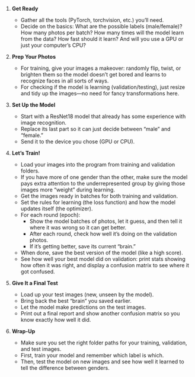 1. **Get Ready**
   - Gather all the tools (PyTorch, torchvision, etc.) you’ll need.
   - Decide on the basics: What are the possible labels (male/female)? How many photos per batch? How many times will the model learn from the data? How fast should it learn? And will you use a GPU or just your computer’s CPU?

2. **Prep Your Photos**
   - For training, give your images a makeover: randomly flip, twist, or brighten them so the model doesn’t get bored and learns to recognize faces in all sorts of ways.
   - For checking if the model is learning (validation/testing), just resize and tidy up the images—no need for fancy transformations here.

3. **Set Up the Model**
   - Start with a ResNet18 model that already has some experience with image recognition.
   - Replace its last part so it can just decide between “male” and “female.”
   - Send it to the device you chose (GPU or CPU).

4. **Let’s Train!**
   - Load your images into the program from training and validation folders.
   - If you have more of one gender than the other, make sure the model pays extra attention to the underrepresented group by giving those images more “weight” during learning.
   - Get the images ready in batches for both training and validation.
   - Set the rules for learning (the loss function) and how the model updates itself (the optimizer).
   - For each round (epoch):
     - Show the model batches of photos, let it guess, and then tell it where it was wrong so it can get better.
     - After each round, check how well it’s doing on the validation photos.
     - If it’s getting better, save its current “brain.”
   - When done, save the best version of the model (like a high score).
   - See how well your best model did on validation: print stats showing how often it was right, and display a confusion matrix to see where it got confused.

5. **Give It a Final Test**
   - Load up your test images (new, unseen by the model).
   - Bring back the best “brain” you saved earlier.
   - Let the model make predictions on the test images.
   - Print out a final report and show another confusion matrix so you know exactly how well it did.

6. **Wrap-Up**
   - Make sure you set the right folder paths for your training, validation, and test images.
   - First, train your model and remember which label is which.
   - Then, test the model on new images and see how well it learned to tell the difference between genders.
